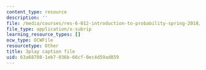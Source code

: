 ```yaml
---
content_type: resource
description: ''
file: /media/courses/res-6-012-introduction-to-probability-spring-2018/63a687081eb7036b66cf0ec4d59ad859_N3I2ZLbh6zQ.srt
file_type: application/x-subrip
learning_resource_types: []
ocw_type: OCWFile
resourcetype: Other
title: 3play caption file
uid: 63a68708-1eb7-036b-66cf-0ec4d59ad859
---
```

